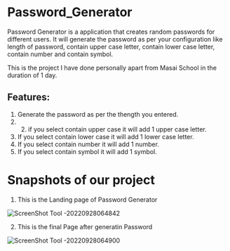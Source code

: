 # Password_Generator
Password Generator is a  application that creates random passwords for different users. It will generate the password as per your configuration like length of password, contain upper case letter, contain lower case letter, contain number and contain symbol.

This is the project I have done personally apart from Masai School in the duration of 1 day.

<!-- ## Tech Stack: -->

<!-- <p>
   <img src="https://img.icons8.com/color/64/000000/javascript.png"/>
   <img src="https://img.icons8.com/color/64/000000/html-5.png"/>
   <img src="https://img.icons8.com/color/64/000000/css3.png" />
   <img src="https://img.icons8.com/color/64/000000/json.png"/>
</p> -->

## Features:

1. Generate the password as per the thength you entered. 
2. 2. if you select contain upper case it will add 1 upper case letter.
3. If you select contain lower case it will add 1 lower case letter.
4. If you select contain number it will add 1 number.
5. If you select contain symbol it will add 1 symbol.

<h1>Snapshots of our project</h1>

1. This is the Landing page of Password Generator

![ScreenShot Tool -20220928064842](https://user-images.githubusercontent.com/88669777/192665912-de52d1fc-776a-4730-95e8-efa6c74dfa04.png)


2. This is the final Page after generatin Password

![ScreenShot Tool -20220928064900](https://user-images.githubusercontent.com/88669777/192665921-6e327ce5-9318-4070-8485-99fd21677888.png)
